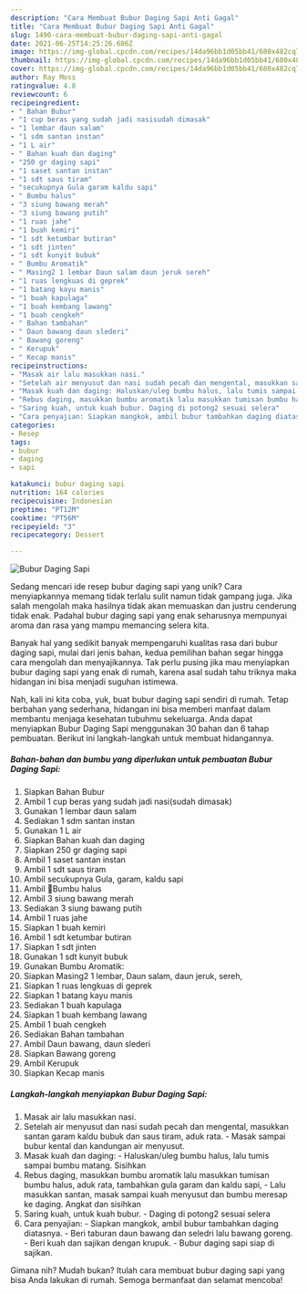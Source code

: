 ```yaml
---
description: "Cara Membuat Bubur Daging Sapi Anti Gagal"
title: "Cara Membuat Bubur Daging Sapi Anti Gagal"
slug: 1490-cara-membuat-bubur-daging-sapi-anti-gagal
date: 2021-06-25T14:25:26.686Z
image: https://img-global.cpcdn.com/recipes/14da96bb1d05bb41/680x482cq70/bubur-daging-sapi-foto-resep-utama.jpg
thumbnail: https://img-global.cpcdn.com/recipes/14da96bb1d05bb41/680x482cq70/bubur-daging-sapi-foto-resep-utama.jpg
cover: https://img-global.cpcdn.com/recipes/14da96bb1d05bb41/680x482cq70/bubur-daging-sapi-foto-resep-utama.jpg
author: Ray Moss
ratingvalue: 4.8
reviewcount: 6
recipeingredient:
- " Bahan Bubur"
- "1 cup beras yang sudah jadi nasisudah dimasak"
- "1 lembar daun salam"
- "1 sdm santan instan"
- "1 L air"
- " Bahan kuah dan daging"
- "250 gr daging sapi"
- "1 saset santan instan"
- "1 sdt saus tiram"
- "secukupnya Gula garam kaldu sapi"
- " Bumbu halus"
- "3 siung bawang merah"
- "3 siung bawang putih"
- "1 ruas jahe"
- "1 buah kemiri"
- "1 sdt ketumbar butiran"
- "1 sdt jinten"
- "1 sdt kunyit bubuk"
- " Bumbu Aromatik"
- " Masing2 1 lembar Daun salam daun jeruk sereh"
- "1 ruas lengkuas di geprek"
- "1 batang kayu manis"
- "1 buah kapulaga"
- "1 buah kembang lawang"
- "1 buah cengkeh"
- " Bahan tambahan"
- " Daun bawang daun slederi"
- " Bawang goreng"
- " Kerupuk"
- " Kecap manis"
recipeinstructions:
- "Masak air lalu masukkan nasi."
- "Setelah air menyusut dan nasi sudah pecah dan mengental, masukkan santan garam kaldu bubuk dan saus tiram, aduk rata. Masak sampai bubur kental dan kandungan air menyusut."
- "Masak kuah dan daging: Haluskan/uleg bumbu halus, lalu tumis sampai bumbu matang. Sisihkan"
- "Rebus daging, masukkan bumbu aromatik lalu masukkan tumisan bumbu halus, aduk rata, tambahkan gula garam dan kaldu sapi,  Lalu masukkan santan, masak sampai kuah menyusut dan bumbu meresap ke daging. Angkat dan sisihkan"
- "Saring kuah, untuk kuah bubur. Daging di potong2 sesuai selera"
- "Cara penyajian: Siapkan mangkok, ambil bubur tambahkan daging diatasnya. Beri taburan daun bawang dan seledri lalu bawang goreng. Beri kuah dan sajikan dengan krupuk. Bubur daging sapi siap di sajikan."
categories:
- Resep
tags:
- bubur
- daging
- sapi

katakunci: bubur daging sapi 
nutrition: 164 calories
recipecuisine: Indonesian
preptime: "PT12M"
cooktime: "PT56M"
recipeyield: "3"
recipecategory: Dessert

---
```



![Bubur Daging Sapi](https://img-global.cpcdn.com/recipes/14da96bb1d05bb41/680x482cq70/bubur-daging-sapi-foto-resep-utama.jpg)

Sedang mencari ide resep bubur daging sapi yang unik? Cara menyiapkannya memang tidak terlalu sulit namun tidak gampang juga. Jika salah mengolah maka hasilnya tidak akan memuaskan dan justru cenderung tidak enak. Padahal bubur daging sapi yang enak seharusnya mempunyai aroma dan rasa yang mampu memancing selera kita.



Banyak hal yang sedikit banyak mempengaruhi kualitas rasa dari bubur daging sapi, mulai dari jenis bahan, kedua pemilihan bahan segar hingga cara mengolah dan menyajikannya. Tak perlu pusing jika mau menyiapkan bubur daging sapi yang enak di rumah, karena asal sudah tahu triknya maka hidangan ini bisa menjadi suguhan istimewa.


Nah, kali ini kita coba, yuk, buat bubur daging sapi sendiri di rumah. Tetap berbahan yang sederhana, hidangan ini bisa memberi manfaat dalam membantu menjaga kesehatan tubuhmu sekeluarga. Anda dapat menyiapkan Bubur Daging Sapi menggunakan 30 bahan dan 6 tahap pembuatan. Berikut ini langkah-langkah untuk membuat hidangannya.

<!--inarticleads1-->

##### Bahan-bahan dan bumbu yang diperlukan untuk pembuatan Bubur Daging Sapi:

1. Siapkan  Bahan Bubur
1. Ambil 1 cup beras yang sudah jadi nasi(sudah dimasak)
1. Gunakan 1 lembar daun salam
1. Sediakan 1 sdm santan instan
1. Gunakan 1 L air
1. Siapkan  Bahan kuah dan daging
1. Siapkan 250 gr daging sapi
1. Ambil 1 saset santan instan
1. Ambil 1 sdt saus tiram
1. Ambil secukupnya Gula, garam, kaldu sapi
1. Ambil  🌸Bumbu halus
1. Ambil 3 siung bawang merah
1. Sediakan 3 siung bawang putih
1. Ambil 1 ruas jahe
1. Siapkan 1 buah kemiri
1. Ambil 1 sdt ketumbar butiran
1. Siapkan 1 sdt jinten
1. Gunakan 1 sdt kunyit bubuk
1. Gunakan  Bumbu Aromatik:
1. Siapkan  Masing2 1 lembar, Daun salam, daun jeruk, sereh,
1. Siapkan 1 ruas lengkuas di geprek
1. Siapkan 1 batang kayu manis
1. Sediakan 1 buah kapulaga
1. Siapkan 1 buah kembang lawang
1. Ambil 1 buah cengkeh
1. Sediakan  Bahan tambahan
1. Ambil  Daun bawang, daun slederi
1. Siapkan  Bawang goreng
1. Ambil  Kerupuk
1. Siapkan  Kecap manis




<!--inarticleads2-->

##### Langkah-langkah menyiapkan Bubur Daging Sapi:

1. Masak air lalu masukkan nasi.
1. Setelah air menyusut dan nasi sudah pecah dan mengental, masukkan santan garam kaldu bubuk dan saus tiram, aduk rata. - Masak sampai bubur kental dan kandungan air menyusut.
1. Masak kuah dan daging: - Haluskan/uleg bumbu halus, lalu tumis sampai bumbu matang. Sisihkan
1. Rebus daging, masukkan bumbu aromatik lalu masukkan tumisan bumbu halus, aduk rata, tambahkan gula garam dan kaldu sapi,  - Lalu masukkan santan, masak sampai kuah menyusut dan bumbu meresap ke daging. Angkat dan sisihkan
1. Saring kuah, untuk kuah bubur. - Daging di potong2 sesuai selera
1. Cara penyajian: - Siapkan mangkok, ambil bubur tambahkan daging diatasnya. - Beri taburan daun bawang dan seledri lalu bawang goreng. - Beri kuah dan sajikan dengan krupuk. - Bubur daging sapi siap di sajikan.




Gimana nih? Mudah bukan? Itulah cara membuat bubur daging sapi yang bisa Anda lakukan di rumah. Semoga bermanfaat dan selamat mencoba!
